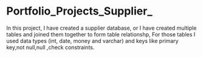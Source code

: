 # Portfolio_Projects_Supplier_
In this project, I have created a supplier database, or I have created multiple tables and joined them together to form table relationshp,
For those tables I used data types (int, date, money and varchar) and keys like primary key,not null,null ,check constraints.




